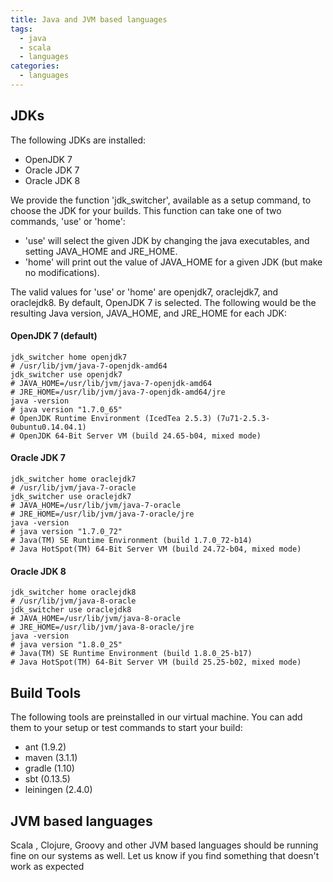 ```yaml
---
title: Java and JVM based languages
tags:
  - java
  - scala
  - languages
categories:
  - languages
---
```


## JDKs

The following JDKs are installed:

* OpenJDK 7
* Oracle JDK 7
* Oracle JDK 8

We provide the function 'jdk_switcher', available as a setup command, to choose the JDK for your builds.
This function can take one of two commands, 'use' or 'home':

* 'use' will select the given JDK by changing the java executables, and setting JAVA_HOME and JRE_HOME.
* 'home' will print out the value of JAVA_HOME for a given JDK (but make no modifications).

The valid values for 'use' or 'home' are openjdk7, oraclejdk7, and oraclejdk8.
By default, OpenJDK 7 is selected. The following would be the resulting Java version, JAVA_HOME, and JRE_HOME for each JDK:

#### OpenJDK 7 (default)
~~~shell
jdk_switcher home openjdk7
# /usr/lib/jvm/java-7-openjdk-amd64
jdk_switcher use openjdk7
# JAVA_HOME=/usr/lib/jvm/java-7-openjdk-amd64
# JRE_HOME=/usr/lib/jvm/java-7-openjdk-amd64/jre
java -version
# java version "1.7.0_65"
# OpenJDK Runtime Environment (IcedTea 2.5.3) (7u71-2.5.3-0ubuntu0.14.04.1)
# OpenJDK 64-Bit Server VM (build 24.65-b04, mixed mode)
~~~

#### Oracle JDK 7
~~~shell
jdk_switcher home oraclejdk7
# /usr/lib/jvm/java-7-oracle
jdk_switcher use oraclejdk7
# JAVA_HOME=/usr/lib/jvm/java-7-oracle
# JRE_HOME=/usr/lib/jvm/java-7-oracle/jre
java -version
# java version "1.7.0_72"
# Java(TM) SE Runtime Environment (build 1.7.0_72-b14)
# Java HotSpot(TM) 64-Bit Server VM (build 24.72-b04, mixed mode)
~~~

#### Oracle JDK 8
~~~shell
jdk_switcher home oraclejdk8
# /usr/lib/jvm/java-8-oracle
jdk_switcher use oraclejdk8
# JAVA_HOME=/usr/lib/jvm/java-8-oracle
# JRE_HOME=/usr/lib/jvm/java-8-oracle/jre
java -version
# java version "1.8.0_25"
# Java(TM) SE Runtime Environment (build 1.8.0_25-b17)
# Java HotSpot(TM) 64-Bit Server VM (build 25.25-b02, mixed mode)
~~~

## Build Tools

The following tools are preinstalled in our virtual machine. You can add them to your setup or test commands to start your build:

* ant (1.9.2)
* maven (3.1.1)
* gradle (1.10)
* sbt (0.13.5)
* leiningen (2.4.0)

## JVM based languages
Scala , Clojure, Groovy and other JVM based languages should be running fine on our systems as well. Let us know if you find something that doesn't work as expected
